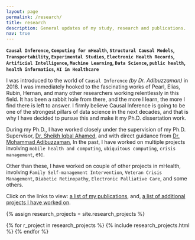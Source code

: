 ```yaml
---
layout: page
permalink: /research/
title: research
description: General updates of my study, research and publications.
nav: true
---
```


<b>`Causal Inference`, `Computing for mHealth`, `Structural Causal Models`, `Transportability`, `Experimental Studies`, `Electronic Health Records`, `Artificial Intelligence`, `Machine Learning`, `Data Science`, `public health`, `health informatics`, `AI in Healthcare`</b>

I was introduced to the world of `Causal Inference` <i>(by Dr. Adibuzzaman)</i> in 2018. I was immediately hooked to the fascinating works of Pearl, Elias, Rubin, Hernan, and many other researchers working relentlessly in this field. It has been a rabbit hole from there, and the more I learn, the more I find there is left to answer. I firmly believe Causal Inference is going to be one of the strongest pillars of data science in the next decades, and that is why I have decided to pursue this and make it my Ph.D. dissertation work. 

During my Ph.D., I have worked closely under the supervision of my Ph.D. Supervisor, [Dr. Sheikh Iqbal Ahamed](http://www.mscs.mu.edu/~iq/), and with direct guidance from [Dr. Mohammad Adibuzzaman](https://adibzaman.github.io/), In the past, I have worked on multiple projects involving `mobile health and computing`, `ubiquitous computing`, `crisis management`, etc.

 <!-- Here’s a [list](https://adib2149.github.io/research) of all the research projects I have worked on. -->

Other than these, I have worked on couple of other projects in mHealth, involving `Family Self-management Intervention`, `Veteran Crisis Management`, `Diabetic Retinopathy`, `Electronic Palliative Care`, and some others.

Click on the links to view: [a list of my publications](/publications), and, [a list of additional projects I have worked on](/others).

{% assign research_projects = site.research_projects %}
<div class="container">
    {% for r_project in research_projects %}
        {% include research_projects.html %}
    {% endfor %}
</div>
